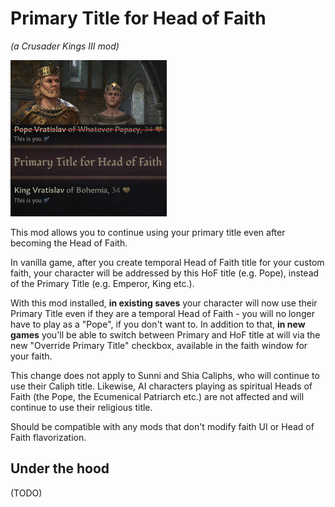 <!--<a href="https://steamcommunity.com/sharedfiles/filedetails/?id=2601437909"><img src="https://img.shields.io/endpoint.svg?url=https%3A%2F%2Fshieldsio-steam-workshop.jross.me%2F2601437909&style=for-the-badge" alt="Steam Workshop subscribers"></a>-->

Primary Title for Head of Faith
============================================
_(a Crusader Kings III mod)_

<img src="https://raw.githubusercontent.com/terrapass/ck3-mod-primary-title-for-hof/master/mod/thumbnail.png?token=AAJVTCMAUNGJKRSG4XYTNQLBMDM6K" alt="Mod Thumbnail" width="250" height="250" />

This mod allows you to continue using your primary title even after becoming the Head of Faith.

In vanilla game, after you create temporal Head of Faith title for your custom faith, your character will be addressed by this HoF title (e.g. Pope), instead of the Primary Title (e.g. Emperor, King etc.).

With this mod installed, **in existing saves** your character will now use their Primary Title even if they are a temporal Head of Faith - you will no longer have to play as a "Pope", if you don't want to. In addition to that, **in new games** you'll be able to switch between Primary and HoF title at will via the new "Override Primary Title" checkbox, available in the faith window for your faith.

This change does not apply to Sunni and Shia Caliphs, who will continue to use their Caliph title. Likewise, AI characters playing as spiritual Heads of Faith (the Pope, the Ecumenical Patriarch etc.) are not affected and will continue to use their religious title.

Should be compatible with any mods that don't modify faith UI or Head of Faith flavorization.

Under the hood
--------------

(TODO)